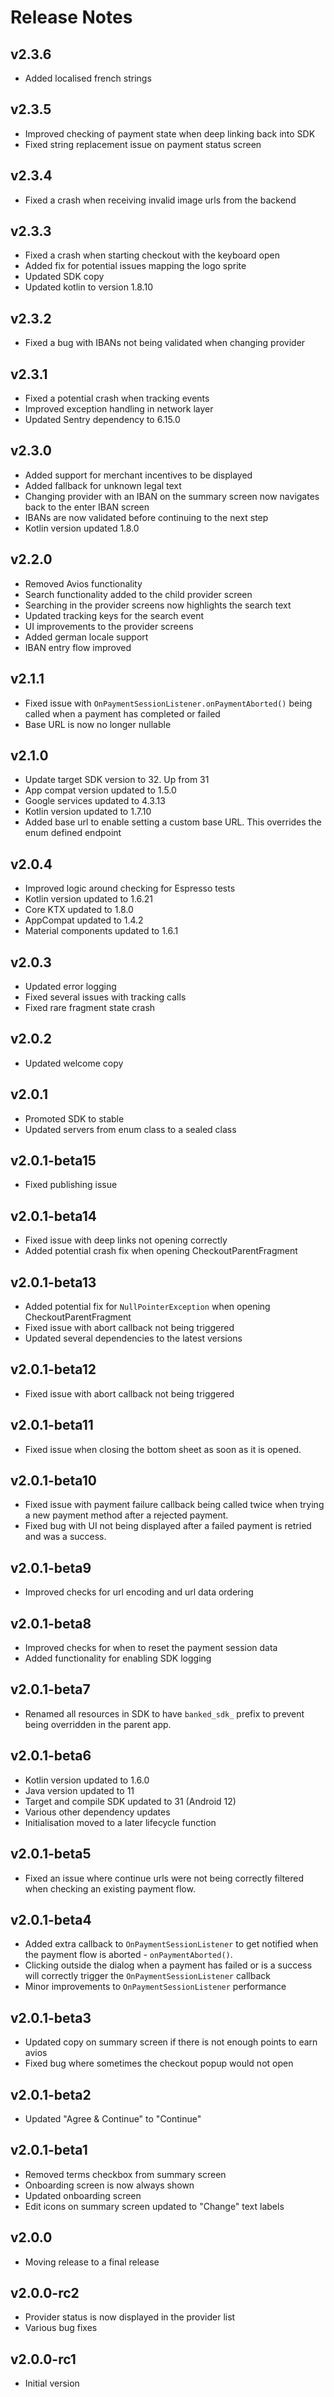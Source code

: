 # Release Notes

## v2.3.6
- Added localised french strings

## v2.3.5
- Improved checking of payment state when deep linking back into SDK
- Fixed string replacement issue on payment status screen

## v2.3.4
- Fixed a crash when receiving invalid image urls from the backend

## v2.3.3
- Fixed a crash when starting checkout with the keyboard open
- Added fix for potential issues mapping the logo sprite
- Updated SDK copy
- Updated kotlin to version 1.8.10

## v2.3.2
- Fixed a bug with IBANs not being validated when changing provider

## v2.3.1
- Fixed a potential crash when tracking events
- Improved exception handling in network layer
- Updated Sentry dependency to 6.15.0

## v2.3.0
- Added support for merchant incentives to be displayed
- Added fallback for unknown legal text
- Changing provider with an IBAN on the summary screen now navigates back to the enter IBAN screen
- IBANs are now validated before continuing to the next step
- Kotlin version updated 1.8.0

## v2.2.0
- Removed Avios functionality
- Search functionality added to the child provider screen
- Searching in the provider screens now highlights the search text
- Updated tracking keys for the search event
- UI improvements to the provider screens
- Added german locale support
- IBAN entry flow improved

## v2.1.1
- Fixed issue with ```OnPaymentSessionListener.onPaymentAborted()``` being called when a payment has completed or failed
- Base URL is now no longer nullable

## v2.1.0
- Update target SDK version to 32. Up from 31
- App compat version updated to 1.5.0
- Google services updated to 4.3.13
- Kotlin version updated to 1.7.10
- Added base url to enable setting a custom base URL. This overrides the enum defined endpoint

## v2.0.4
- Improved logic around checking for Espresso tests
- Kotlin version updated to 1.6.21
- Core KTX updated to 1.8.0
- AppCompat updated to 1.4.2
- Material components updated to 1.6.1

## v2.0.3
- Updated error logging
- Fixed several issues with tracking calls
- Fixed rare fragment state crash

## v2.0.2
- Updated welcome copy

## v2.0.1
- Promoted SDK to stable
- Updated servers from enum class to a sealed class

## v2.0.1-beta15
- Fixed publishing issue

## v2.0.1-beta14
- Fixed issue with deep links not opening correctly
- Added potential crash fix when opening CheckoutParentFragment

## v2.0.1-beta13
- Added potential fix for ```NullPointerException``` when opening CheckoutParentFragment
- Fixed issue with abort callback not being triggered
- Updated several dependencies to the latest versions

## v2.0.1-beta12
- Fixed issue with abort callback not being triggered

## v2.0.1-beta11
- Fixed issue when closing the bottom sheet as soon as it is opened.

## v2.0.1-beta10
- Fixed issue with payment failure callback being called twice when trying a new payment method after a rejected payment.
- Fixed bug with UI not being displayed after a failed payment is retried and was a success.

## v2.0.1-beta9
- Improved checks for url encoding and url data ordering

## v2.0.1-beta8
- Improved checks for when to reset the payment session data
- Added functionality for enabling SDK logging

## v2.0.1-beta7
- Renamed all resources in SDK to have ```banked_sdk_``` prefix to prevent being overridden in the parent app.

## v2.0.1-beta6
- Kotlin version updated to 1.6.0
- Java version updated to 11
- Target and compile SDK updated to 31 (Android 12)
- Various other dependency updates
- Initialisation moved to a later lifecycle function

## v2.0.1-beta5
- Fixed an issue where continue urls were not being correctly filtered when checking an existing payment flow.

## v2.0.1-beta4
- Added extra callback to ```OnPaymentSessionListener``` to get notified when the payment flow is aborted - ```onPaymentAborted()```.
- Clicking outside the dialog when a payment has failed or is a success will correctly trigger the ```OnPaymentSessionListener``` callback
- Minor improvements to ```OnPaymentSessionListener``` performance

## v2.0.1-beta3
- Updated copy on summary screen if there is not enough points to earn avios
- Fixed bug where sometimes the checkout popup would not open

## v2.0.1-beta2
- Updated "Agree & Continue" to "Continue"

## v2.0.1-beta1
- Removed terms checkbox from summary screen
- Onboarding screen is now always shown
- Updated onboarding screen
- Edit icons on summary screen updated to "Change" text labels

## v2.0.0
- Moving release to a final release

## v2.0.0-rc2
- Provider status is now displayed in the provider list
- Various bug fixes

## v2.0.0-rc1
- Initial version
